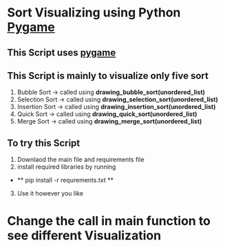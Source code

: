 # Sort Visualizing using Python [Pygame](https://www.pygame.org/docs/)



## This Script uses [pygame](https://www.pygame.org/docs/)
## This Script is mainly to visualize only five sort
  1. Bubble Sort -> called using **drawing_bubble_sort(unordered_list)**
  2. Selection Sort -> called using **drawing_selection_sort(unordered_list)**
  3. Insertion Sort -> called using **drawing_insertion_sort(unordered_list)**
  4. Quick Sort -> called using **drawing_quick_sort(unordered_list)**
  5. Merge Sort -> called using **drawing_merge_sort(unordered_list)**

## To try this Script 
1. Downlaod the main file and requirements file
2. install required libraries by running
  - ** pip install -r requrements.txt **
3. Use it however you like

# Change the call in main function to see different Visualization
